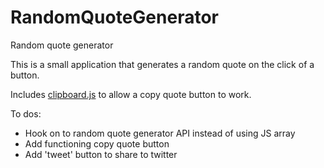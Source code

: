 # RandomQuoteGenerator
Random quote generator

This is a small application that generates a random quote on the click of a button.

Includes <a href="https://clipboardjs.com/" target="_blank" >clipboard.js</a> to allow a copy quote button to work.

To dos:
  - Hook on to random quote generator API instead of using JS array
  - Add functioning copy quote button
  - Add 'tweet' button to share to twitter
